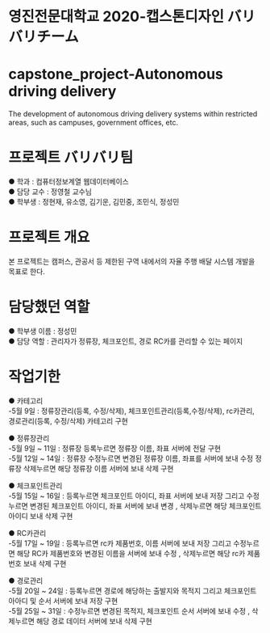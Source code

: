 # 영진전문대학교 2020-캡스톤디자인 バリバリチーム
# capstone_project-Autonomous driving delivery
The development of autonomous driving delivery systems within restricted areas, such as campuses, government offices, etc.

# 프로젝트 バリバリ팀
 ● 학과 : 컴퓨터정보계열 웹데이터베이스<br>
 ● 담당 교수 : 정영철 교수님<br>
 ● 학부생 : 정현재, 유소영, 김기운, 김민중, 조민식, 정성민<br> 
 
# 프로젝트 개요
 본 프로젝트는 캠퍼스, 관공서 등 제한된 구역 내에서의 자율 주행 배달 시스템 개발을 목표로 한다. 

# 담당했던 역할
 ● 학부생 이름 : 정성민<br> 
 ● 담당 역할 : 관리자가 정류장, 체크포인트, 경로 RC카를 관리할 수 있는 페이지 
 
# 작업기한
 ● 카테고리<br> 
  -5월 9일 : 정류장관리(등록, 수정/삭제), 체크포인트관리(등록,수정/삭제), rc카관리, 경로관리(등록, 수정/삭제) 카테고리 구현
  
 ● 정류장관리<br> 
  -5월 9일 ~ 11일 : 정류장 등록누르면 정류장 이름, 좌표 서버에 전달 구현<br>
  -5월 12일 ~ 14일 : 정류장 수정누르면 변경된 정류장 이름, 좌표를 서버에 보내 수정 정류장 삭제누르면 해당 정류장 이름 서버에 보내 삭제 구현<br>
 
 ● 체크포인트관리<br> 
  -5월 15일 ~ 16일 : 등록누르면  체크포인트 아이디, 좌표 서버에 보내 저장 그리고 수정누르면 변경된 체크포인트 아이디, 좌표 서버에 보내 변경 , 삭제누르면 해당 체크포인트 아이디 보내 삭제 구현<br>
                  
 ● RC카관리<br> 
  -5월 17일 ~ 19일 : 등록누르면 rc카 제품번호, 이름 서버에 보내 저장 그리고 수정누르면 해당 RC카 제품번호와 변경된 이름을 서버에 보내 수정 , 삭제누르면 해당 rc카 제품번호 보내 삭제 구현<br>
                  
 ● 경로관리<br> 
  -5월 20일 ~ 24일 : 등록누르면 경로에 해당하는 출발지와 목적지 그리고 체크포인트 아아디 및 순서 서버에 보내 저장 구현<br>
  -5월 25일 ~ 31일 : 수정누르면 변경된 목적지, 체크포인트 순서 서버에 보내 수정 , 삭제누르면 해당 경로 데이터 서버에 보내 삭제 구현<br>
